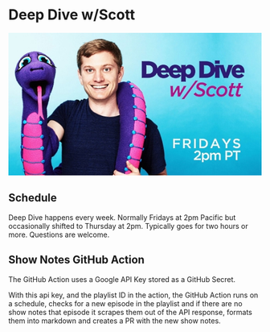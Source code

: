 # Deep Dive w/Scott

![Deep Dive w/Scott](images/deepdive.jpg)

## Schedule
Deep Dive happens every week. Normally Fridays at 2pm Pacific but occasionally
shifted to Thursday at 2pm. Typically goes for two hours or more. Questions are
welcome.

## Show Notes GitHub Action
The GitHub Action uses a Google API Key stored as a GitHub Secret.

With this api key, and the playlist ID in the action, the GitHub Action runs on
a schedule, checks for a new episode in the playlist and if there are no show
notes that episode it scrapes them out of the API response, formats them into
markdown and creates a PR with the new show notes.
